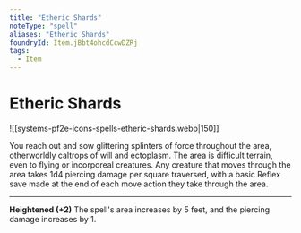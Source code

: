 ```yaml
---
title: "Etheric Shards"
noteType: "spell"
aliases: "Etheric Shards"
foundryId: Item.jBbt4ohcdCcwDZRj
tags:
  - Item
---
```


# Etheric Shards
![[systems-pf2e-icons-spells-etheric-shards.webp|150]]

You reach out and sow glittering splinters of force throughout the area, otherworldly caltrops of will and ectoplasm. The area is difficult terrain, even to flying or incorporeal creatures. Any creature that moves through the area takes 1d4 piercing damage per square traversed, with a basic Reflex save made at the end of each move action they take through the area.

* * *

**Heightened (+2)** The spell's area increases by 5 feet, and the piercing damage increases by 1.
